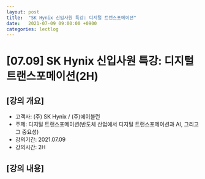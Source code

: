 ```yaml
---
layout: post
title:  "SK Hynix 신입사원 특강: 디지털 트랜스포메이션"
date:   2021-07-09 09:00:00 +0900
categories: lectlog
---
```


# [07.09] SK Hynix 신입사원 특강: 디지털 트랜스포메이션(2H)

## [강의 개요]

* 고객사: (주) SK Hynix / (주)에이블런
* 주제: 디지털 트랜스포메이션(반도체 산업에서 디지털 트랜스포메이션과 AI, 그리고 그 중요성)
* 강의기간: 2021.07.09
* 강의시간: 2H

## [강의 내용]

